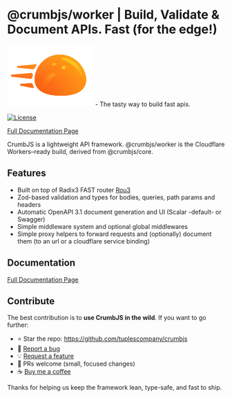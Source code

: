 # @crumbjs/worker | Build, Validate & Document APIs. Fast (for the edge!)

<img src="https://raw.githubusercontent.com/tuplescompany/crumbjs/refs/heads/main/logo/crumbjs.png" alt="CrumbJS Logo" width="200"/>
- The tasty way to build fast apis.

[![License](https://img.shields.io/badge/license-MIT-blue.svg)](LICENSE)

[Full Documentation Page](https://crumbjs.com)

CrumbJS is a lightweight API framework. @crumbjs/worker is the Cloudflare Workers–ready build, derived from @crumbjs/core.

## Features

- Built on top of Radix3 FAST router [Rou3](https://github.com/h3js/rou3)
- Zod-based validation and types for bodies, queries, path params and headers
- Automatic OpenAPI 3.1 document generation and UI (Scalar -default- or Swagger)
- Simple middleware system and optional global middlewares
- Simple proxy helpers to forward requests and (optionally) document them (to an url or a cloudflare service binding)

## Documentation

[Full Documentation Page](https://crumbjs.com)

## Contribute

The best contribution is to **use CrumbJS in the wild**. If you want to go further:

- ⭐ Star the repo: https://github.com/tuplescompany/crumbjs
- 🐞 [Report a bug](https://github.com/tuplescompany/crumbjs/issues)
- 💡 [Request a feature](https://github.com/tuplescompany/crumbjs/issues/new?template=feature_request.md)
- 🧰 PRs welcome (small, focused changes)
- ☕ [Buy me a coffee](https://buymeacoffee.com/crumbjs)

Thanks for helping us keep the framework lean, type-safe, and fast to ship.
